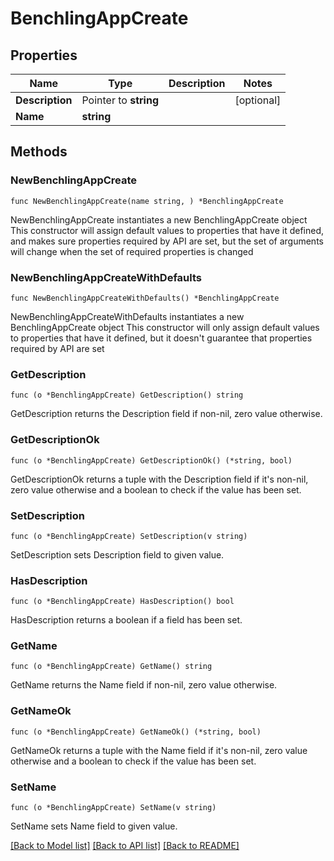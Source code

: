 # BenchlingAppCreate

## Properties

Name | Type | Description | Notes
------------ | ------------- | ------------- | -------------
**Description** | Pointer to **string** |  | [optional] 
**Name** | **string** |  | 

## Methods

### NewBenchlingAppCreate

`func NewBenchlingAppCreate(name string, ) *BenchlingAppCreate`

NewBenchlingAppCreate instantiates a new BenchlingAppCreate object
This constructor will assign default values to properties that have it defined,
and makes sure properties required by API are set, but the set of arguments
will change when the set of required properties is changed

### NewBenchlingAppCreateWithDefaults

`func NewBenchlingAppCreateWithDefaults() *BenchlingAppCreate`

NewBenchlingAppCreateWithDefaults instantiates a new BenchlingAppCreate object
This constructor will only assign default values to properties that have it defined,
but it doesn't guarantee that properties required by API are set

### GetDescription

`func (o *BenchlingAppCreate) GetDescription() string`

GetDescription returns the Description field if non-nil, zero value otherwise.

### GetDescriptionOk

`func (o *BenchlingAppCreate) GetDescriptionOk() (*string, bool)`

GetDescriptionOk returns a tuple with the Description field if it's non-nil, zero value otherwise
and a boolean to check if the value has been set.

### SetDescription

`func (o *BenchlingAppCreate) SetDescription(v string)`

SetDescription sets Description field to given value.

### HasDescription

`func (o *BenchlingAppCreate) HasDescription() bool`

HasDescription returns a boolean if a field has been set.

### GetName

`func (o *BenchlingAppCreate) GetName() string`

GetName returns the Name field if non-nil, zero value otherwise.

### GetNameOk

`func (o *BenchlingAppCreate) GetNameOk() (*string, bool)`

GetNameOk returns a tuple with the Name field if it's non-nil, zero value otherwise
and a boolean to check if the value has been set.

### SetName

`func (o *BenchlingAppCreate) SetName(v string)`

SetName sets Name field to given value.



[[Back to Model list]](../README.md#documentation-for-models) [[Back to API list]](../README.md#documentation-for-api-endpoints) [[Back to README]](../README.md)


